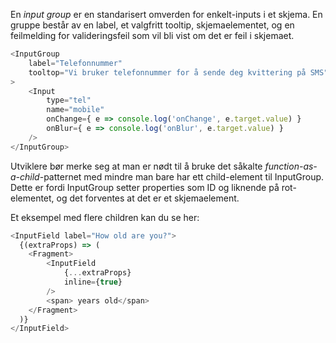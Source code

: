 En _input group_ er en standarisert omverden for enkelt-inputs i et skjema. En gruppe består av en label, et valgfritt
tooltip, skjemaelementet, og en feilmelding for valideringsfeil som vil bli vist om det er feil i skjemaet.

```js
<InputGroup
    label="Telefonnummer"
    tooltop="Vi bruker telefonnummer for å sende deg kvittering på SMS"
>
    <Input
        type="tel"
        name="mobile"
        onChange={ e => console.log('onChange', e.target.value) }
        onBlur={ e => console.log('onBlur', e.target.value) }
    />
</InputGroup>
```

Utviklere bør merke seg at man er nødt til å bruke det såkalte _function-as-a-child_-patternet med mindre man bare har
ett child-element til InputGroup. Dette er fordi InputGroup setter properties som ID og liknende på rot-elementet, og
det forventes at det er et skjemaelement.

Et eksempel med flere children kan du se her:

```js static
<InputField label="How old are you?">
  {(extraProps) => (
    <Fragment>
        <InputField
            {...extraProps}
            inline={true}
        />
        <span> years old</span>
    </Fragment>
  )}
</InputField>
```
